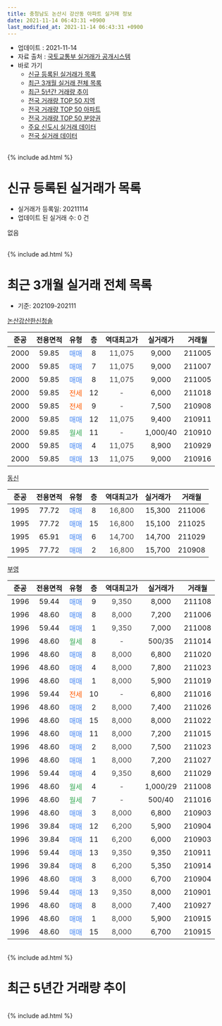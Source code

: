 ```yaml
---
title: 충청남도 논산시 강산동 아파트 실거래 정보
date: 2021-11-14 06:43:31 +0900
last_modified_at: 2021-11-14 06:43:31 +0900
---
```


* 업데이트 : 2021-11-14
* 자료 출처 : [국토교통부 실거래가 공개시스템](http://rt.molit.go.kr)
* 바로 가기
    * [신규 등록된 실거래가 목록](#신규-등록된-실거래가-목록)
    * [최근 3개월 실거래 전체 목록](#최근-3개월-실거래-전체-목록)
    * [최근 5년간 거래량 추이](#최근-5년간-거래량-추이)
    * [전국 거래량 TOP 50 지역](https://inasie.github.io/apt-trade-info/최근-3개월-전국에서-가장-거래가-많이-발생한-지역)
    * [전국 거래량 TOP 50 아파트](https://inasie.github.io/apt-trade-info/최근-3개월-전국에서-가장-거래가-많이-발생한-아파트)
    * [전국 거래량 TOP 50 분양권](https://inasie.github.io/apt-trade-info/최근-3개월-전국에서-가장-거래가-많이-발생한-분양권)
    * [주요 신도시 실거래 데이터](https://inasie.github.io/apt-trade-info/주요-신도시)
    * [전국 실거래 데이터](https://inasie.github.io/apt-trade-info/전국)
<br>
{% include ad.html %}
<br>

# 신규 등록된 실거래가 목록
* 실거래가 등록일: 20211114
* 업데이트 된 실거래 수: 0 건

없음

<br>
{% include ad.html %}
<br>

# 최근 3개월 실거래 전체 목록
* 기준: 202109-202111


[논산강산한신청솔](https://search.naver.com/search.naver?query=%EC%B6%A9%EC%B2%AD%EB%82%A8%EB%8F%84+%EB%85%BC%EC%82%B0%EC%8B%9C+%EA%B0%95%EC%82%B0%EB%8F%99+%EB%85%BC%EC%82%B0%EA%B0%95%EC%82%B0%ED%95%9C%EC%8B%A0%EC%B2%AD%EC%86%94)

|준공|전용면적|유형|층|역대최고가|실거래가|거래월|
|:---:|:---:|:---:|:---:|:---:|:---:|:---:|
|2000|59.85|<span style="color:#4285f3">매매</span>|8|<span style="color:#444444">11,075</span>|9,000|211005|
|2000|59.85|<span style="color:#4285f3">매매</span>|7|<span style="color:#444444">11,075</span>|9,000|211007|
|2000|59.85|<span style="color:#4285f3">매매</span>|8|<span style="color:#444444">11,075</span>|9,000|211005|
|2000|59.85|<span style="color:#ff5a00">전세</span>|12|<span style="color:#444444">-</span>|6,000|211018|
|2000|59.85|<span style="color:#ff5a00">전세</span>|9|<span style="color:#444444">-</span>|7,500|210908|
|2000|59.85|<span style="color:#4285f3">매매</span>|12|<span style="color:#444444">11,075</span>|9,400|210911|
|2000|59.85|<span style="color:#34a853">월세</span>|11|<span style="color:#444444">-</span>|1,000/40|210910|
|2000|59.85|<span style="color:#4285f3">매매</span>|4|<span style="color:#444444">11,075</span>|8,900|210929|
|2000|59.85|<span style="color:#4285f3">매매</span>|13|<span style="color:#444444">11,075</span>|9,000|210916|

[동신](https://search.naver.com/search.naver?query=%EC%B6%A9%EC%B2%AD%EB%82%A8%EB%8F%84+%EB%85%BC%EC%82%B0%EC%8B%9C+%EA%B0%95%EC%82%B0%EB%8F%99+%EB%8F%99%EC%8B%A0)

|준공|전용면적|유형|층|역대최고가|실거래가|거래월|
|:---:|:---:|:---:|:---:|:---:|:---:|:---:|
|1995|77.72|<span style="color:#4285f3">매매</span>|8|<span style="color:#444444">16,800</span>|15,300|211006|
|1995|77.72|<span style="color:#4285f3">매매</span>|15|<span style="color:#444444">16,800</span>|15,100|211025|
|1995|65.91|<span style="color:#4285f3">매매</span>|6|<span style="color:#444444">14,700</span>|14,700|211029|
|1995|77.72|<span style="color:#4285f3">매매</span>|2|<span style="color:#444444">16,800</span>|15,700|210908|

[부영](https://search.naver.com/search.naver?query=%EC%B6%A9%EC%B2%AD%EB%82%A8%EB%8F%84+%EB%85%BC%EC%82%B0%EC%8B%9C+%EA%B0%95%EC%82%B0%EB%8F%99+%EB%B6%80%EC%98%81)

|준공|전용면적|유형|층|역대최고가|실거래가|거래월|
|:---:|:---:|:---:|:---:|:---:|:---:|:---:|
|1996|59.44|<span style="color:#4285f3">매매</span>|9|<span style="color:#444444">9,350</span>|8,000|211108|
|1996|48.60|<span style="color:#4285f3">매매</span>|8|<span style="color:#444444">8,000</span>|7,200|211006|
|1996|59.44|<span style="color:#4285f3">매매</span>|1|<span style="color:#444444">9,350</span>|7,000|211008|
|1996|48.60|<span style="color:#34a853">월세</span>|8|<span style="color:#444444">-</span>|500/35|211014|
|1996|48.60|<span style="color:#4285f3">매매</span>|8|<span style="color:#444444">8,000</span>|6,800|211020|
|1996|48.60|<span style="color:#4285f3">매매</span>|4|<span style="color:#444444">8,000</span>|7,800|211023|
|1996|48.60|<span style="color:#4285f3">매매</span>|1|<span style="color:#444444">8,000</span>|5,900|211019|
|1996|59.44|<span style="color:#ff5a00">전세</span>|10|<span style="color:#444444">-</span>|6,800|211016|
|1996|48.60|<span style="color:#4285f3">매매</span>|2|<span style="color:#444444">8,000</span>|7,400|211026|
|1996|48.60|<span style="color:#4285f3">매매</span>|15|<span style="color:#444444">8,000</span>|8,000|211022|
|1996|48.60|<span style="color:#4285f3">매매</span>|11|<span style="color:#444444">8,000</span>|7,200|211015|
|1996|48.60|<span style="color:#4285f3">매매</span>|2|<span style="color:#444444">8,000</span>|7,500|211023|
|1996|48.60|<span style="color:#4285f3">매매</span>|1|<span style="color:#444444">8,000</span>|7,200|211027|
|1996|59.44|<span style="color:#4285f3">매매</span>|4|<span style="color:#444444">9,350</span>|8,600|211029|
|1996|48.60|<span style="color:#34a853">월세</span>|4|<span style="color:#444444">-</span>|1,000/29|211008|
|1996|48.60|<span style="color:#34a853">월세</span>|7|<span style="color:#444444">-</span>|500/40|211016|
|1996|48.60|<span style="color:#4285f3">매매</span>|3|<span style="color:#444444">8,000</span>|6,800|210903|
|1996|39.84|<span style="color:#4285f3">매매</span>|12|<span style="color:#444444">6,200</span>|5,900|210904|
|1996|39.84|<span style="color:#4285f3">매매</span>|11|<span style="color:#444444">6,200</span>|6,000|210903|
|1996|59.44|<span style="color:#4285f3">매매</span>|13|<span style="color:#444444">9,350</span>|9,350|210911|
|1996|39.84|<span style="color:#4285f3">매매</span>|8|<span style="color:#444444">6,200</span>|5,350|210914|
|1996|48.60|<span style="color:#4285f3">매매</span>|3|<span style="color:#444444">8,000</span>|6,700|210904|
|1996|59.44|<span style="color:#4285f3">매매</span>|13|<span style="color:#444444">9,350</span>|8,000|210901|
|1996|48.60|<span style="color:#4285f3">매매</span>|8|<span style="color:#444444">8,000</span>|7,400|210927|
|1996|48.60|<span style="color:#4285f3">매매</span>|1|<span style="color:#444444">8,000</span>|5,900|210915|
|1996|48.60|<span style="color:#4285f3">매매</span>|15|<span style="color:#444444">8,000</span>|6,700|210915|


<br>
{% include ad.html %}
<br>

# 최근 5년간 거래량 추이


<div style="width:100%;">
    <canvas id="deal_progress" height="200"></canvas>
</div>

<script>
new Chart(document.getElementById("deal_progress"), {
    type: 'line',
    data: {
        labels: ['201611','201612','201701','201702','201703','201704','201705','201706','201707','201708','201709','201710','201711','201712','201801','201802','201803','201804','201805','201806','201807','201808','201809','201810','201811','201812','201901','201902','201903','201904','201905','201906','201907','201908','201909','201910','201911','201912','202001','202002','202003','202004','202005','202006','202007','202008','202009','202010','202011','202012','202101','202102','202103','202104','202105','202106','202107','202108','202109','202110','202111'],
        datasets: [{
            label: '매매',
            pointRadius: 1,
            data: [14, 12, 13, 12, 17, 22, 16, 20, 17, 11, 20, 3, 11, 8, 14, 10, 8, 14, 20, 9, 8, 8, 7, 10, 9, 11, 15, 11, 12, 17, 7, 11, 7, 1, 13, 12, 10, 9, 8, 13, 18, 15, 13, 17, 44, 9, 15, 19, 24, 11, 20, 12, 21, 44, 19, 15, 10, 13, 14, 17, 1],
            borderColor: "rgba(255, 201, 14, 1)",
            backgroundColor: "rgba(255, 201, 14, 0.5)",
            fill: false,
            lineTension: 0
        },{
            label: '전월세',
            pointRadius: 1,
            data: [6, 7, 8, 10, 10, 6, 10, 7, 6, 8, 4, 5, 5, 6, 0, 9, 4, 4, 6, 2, 4, 3, 5, 7, 5, 5, 4, 10, 9, 3, 5, 4, 5, 10, 4, 5, 4, 4, 6, 11, 5, 8, 11, 4, 5, 4, 3, 7, 3, 6, 5, 6, 3, 0, 0, 4, 8, 6, 2, 5, 0],
            borderColor: "rgba(0, 141, 185, 1)",
            backgroundColor: "rgba(0, 141, 185, 0.5)",
            fill: false,
            lineTension: 0
        }
        ]
    },
    options: {
        responsive: true,
        title: {
            display: false
        },
        tooltips: {
            mode: 'index',
            intersect: false
        },
        hover: {
            mode: 'nearest',
            intersect: true
        },
        scales: {
            xAxes: [{
                display: true,
                scaleLabel: {
                    display: true,
                    labelString: '년/월'
                }
            }],
            yAxes: [{
                display: true,
                ticks: {
                    suggestedMin: 0,
                },
                scaleLabel: {
                    display: true,
                    labelString: '실거래 수'
                }
            }]
        }
    }
});

</script>


<br>
{% include ad.html %}
<br>

